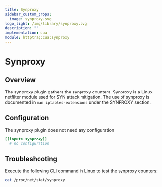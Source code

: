```yaml
---
title: Synproxy
sidebar_custom_props:
  image: synproxy.svg
logo_light: /img/library/synproxy.svg
description: ""
implementation: cua
module: httptrap:cua:synproxy
---
```


# Synproxy

## Overview

The synproxy plugin gathers the synproxy counters. Synproxy is a Linux netfilter module used for SYN attack mitigation.
The use of synproxy is documented in `man iptables-extensions` under the SYNPROXY section.

## Configuration

The synproxy plugin does not need any configuration

```toml
[[inputs.synproxy]]
  # no configuration
```

## Troubleshooting

Execute the following CLI command in Linux to test the synproxy counters:

```sh
cat /proc/net/stat/synproxy
```
